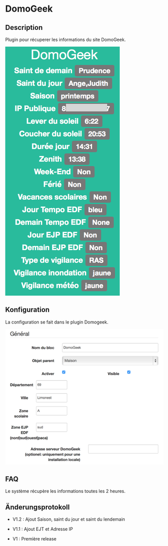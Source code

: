DomoGeek 
========

Description 
-----------

Plugin pour récuperer les informations du site DomoGeek.

![domogeek screenshot1](../images/domogeek_screenshot1.png)

Konfiguration
-------------

La configuration se fait dans le plugin Domogeek.

![domogeek1](../images/domogeek1.png)

FAQ 
---

Le système récupère les informations toutes les 2 heures.

Änderungsprotokoll
---------

-   V1.2 : Ajout Saison, saint du jour et saint du lendemain

-   V1.1 : Ajout EJT et Adresse IP

-   V1 : Première release


